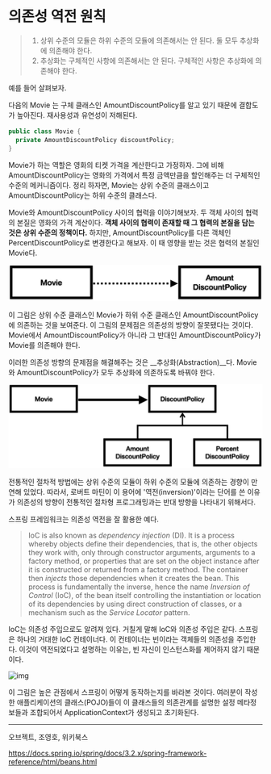 # 의존성 역전 원칙



>1. 상위 수준의 모듈은 하위 수준의 모듈에 의존해서는 안 된다. 둘 모두 추상화에 의존해야 한다.
>2. 추상화는 구체적인 사항에 의존해서는 안 된다. 구체적인 사항은 추상화에 의존해야 한다.

예를 들어 살펴보자.

다음의 Movie 는 구체 클래스인 AmountDiscountPolicy를 알고 있기 때문에 결합도가 높아진다. 재사용성과 유연성이 저해된다.

```java
public class Movie {
  private AmountDiscountPolicy discountPolicy;
}
```

Movie가 하는 역할은 영화의 티켓 가격을 계산한다고 가정하자. 그에 비해 AmountDiscountPolicy는 영화의 가격에서 특정 금액만큼을 할인해주는 더 구체적인 수준의 메커니즘이다. 정리 하자면, Movie는 상위 수준의 클래스이고 AmountDiscountPolicy는 하위 수준의 클래스다.



Movie와 AmountDiscountPolicy 사이의 협력을 이야기해보자. 두 객체 사이의 협력의 본질은 영화의 가격 계산이다. __객체 사이의 협력이 존재할 때 그 협력의 본질을 담는 것은 상위 수준의 정책이다.__ 하지만, AmountDiscountPolicy를 다른 객체인 PercentDiscountPolicy로 변경한다고 해보자. 이 때 영향을 받는 것은 협력의 본질인 Movie다.

![image-20200826122942675](../images/image-20200826122942675.png)

이 그림은 상위 수준 클래스인 Movie가 하위 수준 클래스인 AmountDiscountPolicy에 의존하는 것을 보여준다. 이 그림의 문제점은 의존성의 방향이 잘못됐다는 것이다. Movie에서 AmountDiscountPolicy가 아니라 그 반대인 AmountDiscountPolicy가 Movie를 의존해야 한다.

이러한 의존성 방향의 문제점을 해결해주는 것은 __추상화(Abstraction)__다. Movie와 AmountDiscountPolicy가 모두 추상화에 의존하도록 바꿔야 한다.

![image-20200826123516400](../images/image-20200826123516400.png)



전통적인 절차적 방법에는 상위 수준의 모듈이 하위 수준의 모듈에 의존하는 경향이 만연해 있었다. 따라서, 로버트 마틴이 이 용어에 '역전(inversion)'이라는 단어를 쓴 이유가 의존성의 방향이 전통적인 절차형 프로그래밍과는 반대 방향을 나타내기 위해서다.

스프링 프레임워크는 의존성 역전을 잘 활용한 예다.

> IoC is also known as *dependency injection* (DI). It is a process whereby objects define their dependencies, that is, the other objects they work with, only through constructor arguments, arguments to a factory method, or properties that are set on the object instance after it is constructed or returned from a factory method. The container then *injects* those dependencies when it creates the bean. This process is fundamentally the inverse, hence the name *Inversion of Control* (IoC), of the bean itself controlling the instantiation or location of its dependencies by using direct construction of classes, or a mechanism such as the *Service Locator* pattern.

IoC는 의존성 주입으로도 알려져 있다. 거칠게 말해 IoC와 의존성 주입은 같다. 스프링은 하나의 거대한 IoC 컨테이너다. 이 컨테이너는 빈이라는 객체들의 의존성을 주입한다. 이것이 역전되었다고 설명하는 이유는, 빈 자신이 인스턴스화를 제어하지 않기 때문이다.

![img](https://docs.spring.io/spring/docs/3.2.x/spring-framework-reference/html/images/container-magic.png)

이 그림은 높은 관점에서 스프링이 어떻게 동작하는지를 바라본 것이다. 여러분이 작성한 애플리케이션의 클래스(POJO)들이 이 클래스들의 의존관계를 설명한 설정 메타정보들과 조합되어서 ApplicationContext가 생성되고 초기화된다. 

---

오브젝트, 조영호, 위키북스

https://docs.spring.io/spring/docs/3.2.x/spring-framework-reference/html/beans.html